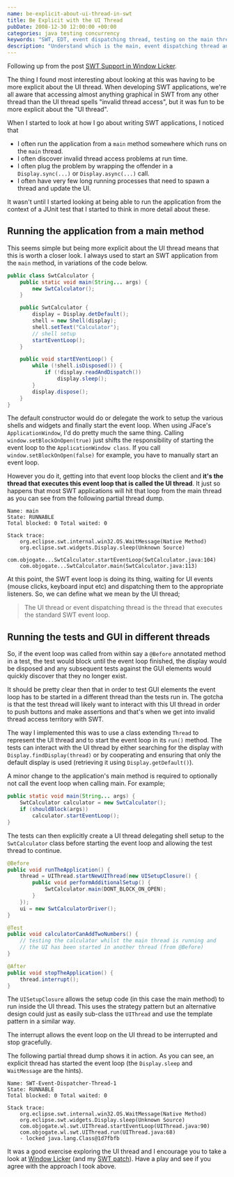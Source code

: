 ```yaml
---
name: be-explicit-about-ui-thread-in-swt
title: Be Explicit with the UI Thread
pubDate: 2008-12-30 12:00:00 +00:00
categories: java testing concurrency
keywords: "SWT, EDT, event dispatching thread, testing on the main thread"
description: "Understand which is the main, event dispatching thread and take control when running UI tests."
---
```


Following up from the post [SWT Support in Window Licker](/blog/2008/12/29/swt-support-for-window-licker/).
  
The thing I found most interesting about looking at this was having to be more explicit about the UI thread. When developing SWT applications, we're all aware that accessing almost anything graphical in SWT from any other thread than the UI thread spells "invalid thread access", but it was fun to be more explicit about the "UI thread".

  
When I started to look at how I go about writing SWT applications, I noticed that

  * I often run the application from a `main` method somewhere which runs on the `main` thread.
  * I often discover invalid thread access problems at run time.
  * I often plug the problem by wrapping the offender in a `Display.sync(...)` or `Display.async(...)` call.
  * I often have very few long running processes that need to spawn a thread and update the UI.  

It wasn't until I started looking at being able to run the application from the context of a JUnit test that I started to think in more detail about these.

  
## Running the application from a main method

This seems simple but being more explicit about the UI thread means that this is worth a closer look. I always used to start an SWT application from the `main` method, in variations of the code below.

  
``` java
public class SwtCalculator {
    public static void main(String... args) {
        new SwtCalculator();
    }

    public SwtCalculator {
        display = Display.detDefault();
        shell = new Shell(display);
        shell.setText("Calculator");
        // shell setup
        startEventLoop();
    }

    public void startEVentLoop() {
        while (!shell.isDisposed()) {
            if (!display.readAndDispatch())
                display.sleep();
        }
        display.dispose();
    }
}
```
The default constructor would do or delegate the work to setup the various shells and widgets and finally start the event loop. When using JFace's `ApplicationWindow`, I'd do pretty much the same thing. Calling `window.setBlockOnOpen(true)` just shifts the responsibility of starting the event loop to the `ApplicationWindow class`. If you call `window.setBlockOnOpen(false)` for example, you have to manually start an event loop.

  
However you do it, getting into that event loop blocks the client and **it's the thread that executes this event loop that is called the UI thread**. It just so happens that most SWT applications will hit that loop from the main thread as you can see from the following partial thread dump.


    Name: main
    State: RUNNABLE
    Total blocked: 0 Total waited: 0

    Stack trace:
        org.eclipse.swt.internal.win32.OS.WaitMessage(Native Method)
        org.eclipse.swt.widgets.Display.sleep(Unknown Source)
        com.objogate...SwtCalculator.startEventLoop(SwtCalculator.java:104)
        com.objogate...SwtCalculator.main(SwtCalculator.java:113)

  

At this point, the SWT event loop is doing its thing, waiting for UI events (mouse clicks, keyboard input etc) and dispatching them to the appropriate listeners. So, we can define what we mean by the UI thread;

> The UI thread or event dispatching thread is the thread that executes the standard SWT event loop.


## Running the tests and GUI in different threads

  
So, if the event loop was called from within say a `@Before` annotated method in a test, the test would block until the event loop finished, the display would be disposed and any subsequent tests against the GUI elements would quickly discover that they no longer exist.

It should be pretty clear then that in order to test GUI elements the event loop has to be started in a different thread than the tests run in. The gotcha is that the test thread will likely want to interact with this UI thread in order to push buttons and make assertions and that's when we get into invalid thread access territory with SWT.

  
The way I implemented this was to use a class extending `Thread` to represent the UI thread and to start the event loop in its `run()` method. The tests can interact with the UI thread by either searching for the display with `Display.findDisplay(thread)` or by cooperating and ensuring that only the default display is used (retrieving it using `Display.getDefault()`).

  
A minor change to the application's main method is required to optionally not call the event loop when calling main. For example;

``` java
public static void main(String... args) {
    SwtCalculator calculator = new SwtCalculator();
    if (shouldBlock(args))
        calculator.startEventLoop();
}
```
The tests can then explicitly create a UI thread delegating shell setup to the `SwtCalculator` class before starting the event loop and allowing the test thread to continue.

``` java
@Before
public void runTheApplication() {
    thread = UIThread.startNewUIThread(new UISetupClosure() {
        public void performAdditionalSetup() {
            SwtCalculator.main(DONT_BLOCK_ON_OPEN);
        }
    });
    ui = new SwtCalculatorDriver();
}

@Test
public void calculatorCanAddTwoNumbers() {
    // testing the calculator whilst the main thread is running and
    // the UI has been started in another thread (from @Before)
}

@After
public void stopTheApplication() {
    thread.interrupt();
}
```

The `UISetupClosure` allows the setup code (in this case the main method) to run inside the UI thread. This uses the strategy pattern but an alternative design could just as easily sub-class the `UIThread` and use the template pattern in a similar way.

  
The interrupt allows the event loop on the UI thread to be interrupted and stop gracefully.

  
The following partial thread dump shows it in action. As you can see, an explicit thread has started the event loop (the `Display.sleep` and `WaitMessage`
are the hints).

  
    Name: SWT-Event-Dispatcher-Thread-1
    State: RUNNABLE
    Total blocked: 0 Total waited: 0

    Stack trace:
        org.eclipse.swt.internal.win32.OS.WaitMessage(Native Method)
        org.eclipse.swt.widgets.Display.sleep(Unknown Source)
        com.objogate.wl.swt.UIThread.startEventLoop(UIThread.java:90)
        com.objogate.wl.swt.UIThread.run(UIThread.java:68)
        - locked java.lang.Class@1d7fbfb

  
It was a good exercise exploring the UI thread and I encourage you to take a look at [Window Licker](http://code.google.com/p/windowlicker/) (and my [SWT patch](http://windowlicker-users.googlegroups.com/web/window-licker-swt-spike.patch)). Have a play and see if you agree with the approach I took above.

  


